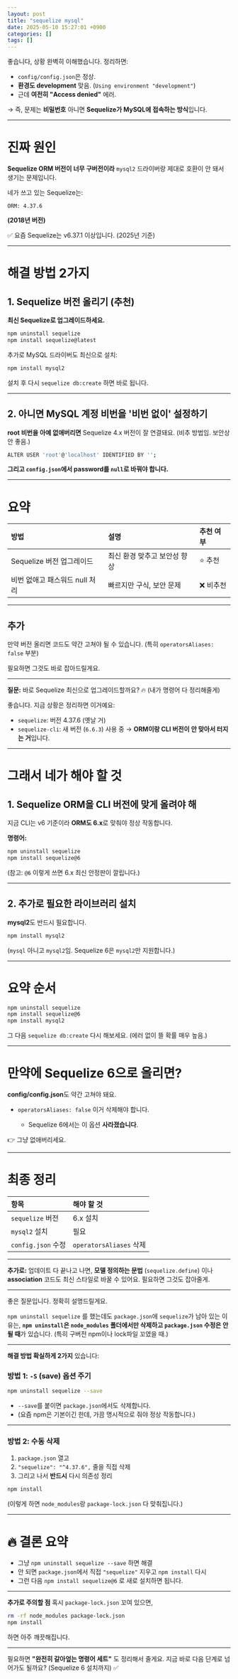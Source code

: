 ```yaml
---
layout: post
title: "sequelize mysql"
date: 2025-05-10 15:27:01 +0900
categories: []
tags: []
---
```


좋습니다, 상황 완벽히 이해했습니다.
정리하면:

- `config/config.json`은 정상.
- **환경도 development** 맞음. (`Using environment "development"`)
- 근데 **여전히 "Access denied"** 에러.

→ 즉, 문제는 **비밀번호** 아니면 **Sequelize가 MySQL에 접속하는 방식**입니다.

---

# 진짜 원인

**Sequelize ORM 버전이 너무 구버전이라**
`mysql2` 드라이버랑 제대로 호환이 안 돼서 생기는 문제입니다.

네가 쓰고 있는 Sequelize는:

```plaintext
ORM: 4.37.6
```

**(2018년 버전)**

✅ 요즘 Sequelize는 v6.37.1 이상입니다. (2025년 기준)

---

# 해결 방법 2가지

## 1. Sequelize 버전 올리기 (추천)

**최신 Sequelize로 업그레이드하세요.**

```bash
npm uninstall sequelize
npm install sequelize@latest
```

추가로 MySQL 드라이버도 최신으로 설치:

```bash
npm install mysql2
```

설치 후 다시 `sequelize db:create` 하면 바로 됩니다.

---

## 2. 아니면 MySQL 계정 비번을 '비번 없이' 설정하기

**root 비번을 아예 없애버리면** Sequelize 4.x 버전이 잘 연결돼요.
(비추 방법임. 보안상 안 좋음.)

```bash
ALTER USER 'root'@'localhost' IDENTIFIED BY '';
```

**그리고 `config.json`에서 password를 `null`로 바꿔야 합니다.**

---

# 요약

| 방법                           | 설명                         | 추천 여부 |
| :----------------------------- | :--------------------------- | :-------- |
| Sequelize 버전 업그레이드      | 최신 환경 맞추고 보안성 향상 | ⭐️ 추천  |
| 비번 없애고 패스워드 null 처리 | 빠르지만 구식, 보안 문제     | ❌ 비추천 |

---

## 추가

만약 버전 올리면 코드도 약간 고쳐야 될 수 있습니다. (특히 `operatorsAliases: false` 부분)

필요하면 그것도 바로 잡아드릴게요.

---

**질문:**
바로 Sequelize 최신으로 업그레이드할까요? 🔥
(내가 명령어 다 정리해줄게)

좋습니다.
지금 상황은 정리하면 이거예요:

- `sequelize`: 버전 4.37.6 (옛날 거)
- `sequelize-cli`: 새 버전 (`6.6.3`) 사용 중
  → **ORM이랑 CLI 버전이 안 맞아서 터지는 거**입니다.

---

# 그래서 네가 해야 할 것

## 1. Sequelize ORM을 CLI 버전에 맞게 올려야 해

지금 CLI는 v6 기준이라 **ORM도 6.x**로 맞춰야 정상 작동합니다.

**명령어:**

```bash
npm uninstall sequelize
npm install sequelize@6
```

(참고: `@6` 이렇게 쓰면 6.x 최신 안정판이 깔립니다.)

---

## 2. 추가로 필요한 라이브러리 설치

**mysql2**도 반드시 필요합니다.

```bash
npm install mysql2
```

(`mysql` 아니고 `mysql2`임. Sequelize 6은 `mysql2`만 지원합니다.)

---

# 요약 순서

```bash
npm uninstall sequelize
npm install sequelize@6
npm install mysql2
```

그 다음 `sequelize db:create` 다시 해보세요.
(에러 없이 뜰 확률 매우 높음.)

---

# 만약에 Sequelize 6으로 올리면?

**config/config.json**도 약간 고쳐야 돼요.

- `operatorsAliases: false` 이거 삭제해야 합니다.

  - Sequelize 6에서는 이 옵션 **사라졌습니다**.

👉 그냥 없애버리세요.

---

# 최종 정리

| 항목               | 해야 할 것              |
| :----------------- | :---------------------- |
| `sequelize` 버전   | 6.x 설치                |
| `mysql2` 설치      | 필요                    |
| `config.json` 수정 | `operatorsAliases` 삭제 |

---

**추가로:**
업데이트 다 끝나고 나면,
**모델 정의하는 문법** (`sequelize.define`) 이나 **association** 코드도 최신 스타일로 바꿀 수 있어요.
필요하면 그것도 잡아줄게.

---

좋은 질문입니다. 정확히 설명드릴게요.

`npm uninstall sequelize` 를 했는데도 `package.json`에 `sequelize`가 남아 있는 이유는,
**`npm uninstall`은 `node_modules` 폴더에서만 삭제하고 `package.json` 수정은 안 될 때**가 있습니다.
(특히 구버전 npm이나 lock파일 꼬였을 때.)

---

**해결 방법 확실하게 2가지** 있습니다:

### 방법 1: `-S` (save) 옵션 주기

```bash
npm uninstall sequelize --save
```

- `--save`를 붙이면 `package.json`에서도 삭제합니다.
- (요즘 npm은 기본이긴 한데, 가끔 명시적으로 줘야 정상 작동합니다.)

---

### 방법 2: 수동 삭제

1. `package.json` 열고
2. `"sequelize": "^4.37.6",` 줄을 직접 삭제
3. 그리고 나서 **반드시** 다시 의존성 정리

```bash
npm install
```

(이렇게 하면 `node_modules`랑 `package-lock.json` 다 맞춰집니다.)

---

# 🔥 결론 요약

- 그냥 `npm uninstall sequelize --save` 하면 해결
- 안 되면 `package.json`에서 직접 `"sequelize"` 지우고 `npm install` 다시
- 그런 다음 `npm install sequelize@6` 로 새로 설치하면 됩니다.

---

**추가로 주의할 점**
혹시 `package-lock.json` 꼬여 있으면,

```bash
rm -rf node_modules package-lock.json
npm install
```

하면 아주 깨끗해집니다.

---

필요하면 **"완전히 갈아엎는 명령어 세트"** 도 정리해서 줄게요.
지금 바로 다음 단계로 넘어가도 될까요? (Sequelize 6 설치까지) ✅

